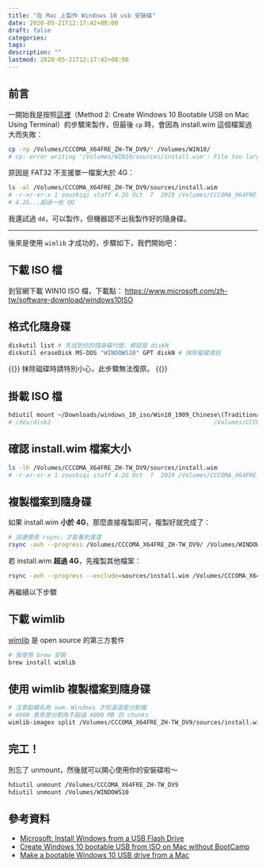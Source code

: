 ```yaml
---
title: "在 Mac 上製作 Windows 10 usb 安裝碟"
date: 2020-05-21T12:17:42+08:00
draft: false 
categories:
tags:
description: ""
lastmod: 2020-05-21T12:17:42+08:00
---
```


## 前言

一開始我是按照[這裡](https://www.top-password.com/blog/create-windows-10-bootable-usb-from-iso-on-mac/)（Method 2: Create Windows 10 Bootable USB on Mac Using Terminal）的步驟來製作，但最後 `cp` 時，會因為 install.wim 這個檔案過大而失敗：

```sh
cp -rp /Volumes/CCCOMA_X64FRE_ZH-TW_DV9/* /Volumes/WIN10/
# cp: error writing '/Volumes/WIN10/sources/install.wim': File too large
```

原因是 FAT32 不支援單一檔案大於 4G：

```sh
ls -al /Volumes/CCCOMA_X64FRE_ZH-TW_DV9/sources/install.wim
# -r-xr-xr-x 1 zoushiqi staff 4.2G Oct  7  2019 /Volumes/CCCOMA_X64FRE_ZH-TW_DV9/sources/install.wim
# 4.2G...超過一些 QQ
```

我還試過 `dd`，可以製作，但機器認不出我製作好的隨身碟。


---

後來是使用 `wimlib` 才成功的，步驟如下，我們開始吧：


## 下載 ISO 檔

到官網下載 WIN10 ISO 檔，下載點：
https://www.microsoft.com/zh-tw/software-download/windows10ISO


## 格式化隨身碟

```sh
diskutil list # 先找到你的隨身碟代號，假設是 diskN
diskutil eraseDisk MS-DOS "WINDOWS10" GPT diskN # 抹除磁碟資訊
```

{{<alert>}}
抹除磁碟時請特別小心，此步驟無法復原。
{{</alert>}}


## 掛載 ISO 檔

```sh
hdiutil mount ~/Downloads/windows_10_iso/Win10_1909_Chinese\(Traditional\)_x64.iso
# /dev/disk2                                              /Volumes/CCCOMA_X64FRE_ZH-TW_DV9
```


## 確認 install.wim 檔案大小

```sh
ls -lh /Volumes/CCCOMA_X64FRE_ZH-TW_DV9/sources/install.wim
# -r-xr-xr-x 1 zoushiqi staff 4.2G Oct  7  2019 /Volumes/CCCOMA_X64FRE_ZH-TW_DV9/sources/install.wim
```


## 複製檔案到隨身碟

如果 install.wim **小於 4G**，那麼直接複製即可，複製好就完成了：

```sh
# 這邊使用 rsync，才能看到進度
rsync -avh --progress /Volumes/CCCOMA_X64FRE_ZH-TW_DV9/ /Volumes/WINDOWS10
```

若 install.wim **超過 4G**，先複製其他檔案：

```sh
rsync -avh --progress --exclude=sources/install.wim /Volumes/CCCOMA_X64FRE_ZH-TW_DV9/ /Volumes/WINDOWS10
```

再繼續以下步驟


## 下載 wimlib

[wimlib](https://wimlib.net/) 是 open source 的第三方套件

```sh
# 我使用 brew 安裝
brew install wimlib
```


## 使用 wimlib 複製檔案到隨身碟

```sh
# 注意副檔名為 swm，Windows 才知道這是分割檔
# 4000 意思是分割為不超過 4000 MB 的 chunks
wimlib-imagex split /Volumes/CCCOMA_X64FRE_ZH-TW_DV9/sources/install.wim /Volumes/WINDOWS10/sources/install.swm 4000
```

## 完工！

別忘了 unmount，然後就可以開心使用你的安裝碟啦～

```sh
hdiutil unmount /Volumes/CCCOMA_X64FRE_ZH-TW_DV9
hdiutil unmount /Volumes/WINDOWS10
```

## 參考資料

- [Microsoft: Install Windows from a USB Flash Drive](https://docs.microsoft.com/en-us/windows-hardware/manufacture/desktop/install-windows-from-a-usb-flash-drive)
- [Create Windows 10 bootable USB from ISO on Mac without BootCamp](https://www.top-password.com/blog/create-windows-10-bootable-usb-from-iso-on-mac/)
- [Make a bootable Windows 10 USB drive from a Mac](https://alexlubbock.com/bootable-windows-usb-on-mac)
